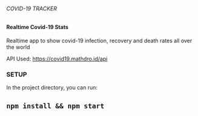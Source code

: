 ###### COVID-19 TRACKER

#### Realtime Covid-19 Stats

Realtime app to show covid-19 infection, recovery and death rates all over the world

API Used: https://covid19.mathdro.id/api

### SETUP

In the project directory, you can run:

## `npm install && npm start`
